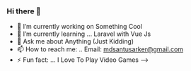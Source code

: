 ### Hi there 👋

- 🔭 I’m currently working on Something Cool 
- 🌱 I’m currently learning ... Laravel with Vue Js
- 💬 Ask me about Anything (Just Kidding)
- 📫 How to reach me: .. Email: mdsantusarker@gmail.com 
- ⚡ Fun fact: ... I Love To Play Video Games 
-->
